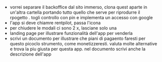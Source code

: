 - vorrei separare il backoffice dal sito immerso, clona quest aparte in un'altra cartella portando tutto quello che serve per riprodurre il rpogetto . togli controllo con pin e implementa un accesso con google
- l'app si deve chiamre rentpilot, passa l'icona
- per chiudere le modali ci sono 2 x, lasciane solo una
- landing page per illustrare funzionalità dell'app per venderla
- scrivi un documento per illustrare che piani di pagaento faresti per questo picoclo strumento, come monetizzeresti. valuta molte alternative e trova la piu giusta per questa app. nel documento scrivi anche la descrizione dell'app
